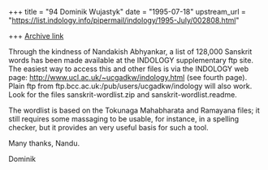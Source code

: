 +++
title = "94 Dominik Wujastyk"
date = "1995-07-18"
upstream_url = "https://list.indology.info/pipermail/indology/1995-July/002808.html"

+++
[Archive link](https://list.indology.info/pipermail/indology/1995-July/002808.html)


Through the kindness of Nandakish Abhyankar, a list of 128,000 Sanskrit
words has been made available at the INDOLOGY supplementary ftp site.
The easiest way to access this and other files is via the INDOLOGY web page:
http://www.ucl.ac.uk/~ucgadkw/indology.html (see fourth page).  Plain
ftp from ftp.bcc.ac.uk:/pub/users/ucgadkw/indology will also work.
Look for the files sanskrit-wordlist.zip and sanskrit-wordlist.readme.

The wordlist is based on the Tokunaga Mahabharata and Ramayana files; it
still requires some massaging to be usable, for instance, in a spelling
checker, but it provides an very useful basis for such a tool.

Many thanks, Nandu.

Dominik







